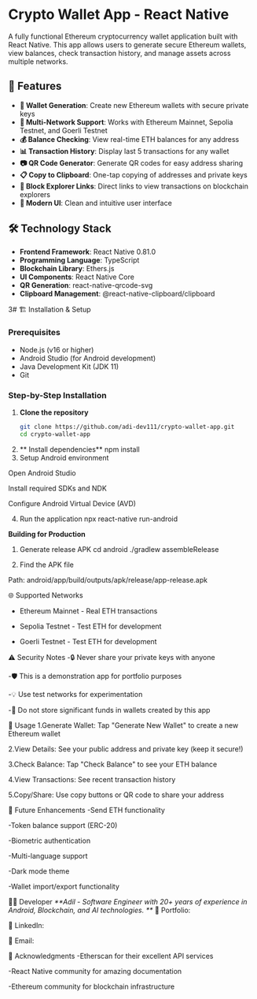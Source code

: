 # Crypto Wallet App - React Native

A fully functional Ethereum cryptocurrency wallet application built with React Native. This app allows users to generate secure Ethereum wallets, view balances, check transaction history, and manage assets across multiple networks.

## 🚀 Features

- **🔐 Wallet Generation**: Create new Ethereum wallets with secure private keys
- **📱 Multi-Network Support**: Works with Ethereum Mainnet, Sepolia Testnet, and Goerli Testnet
- **💰 Balance Checking**: View real-time ETH balances for any address
- **📊 Transaction History**: Display last 5 transactions for any wallet
- **📷 QR Code Generator**: Generate QR codes for easy address sharing
- **📋 Copy to Clipboard**: One-tap copying of addresses and private keys
- **🔗 Block Explorer Links**: Direct links to view transactions on blockchain explorers
- **🎨 Modern UI**: Clean and intuitive user interface

## 🛠️ Technology Stack

- **Frontend Framework**: React Native 0.81.0
- **Programming Language**: TypeScript
- **Blockchain Library**: Ethers.js
- **UI Components**: React Native Core
- **QR Generation**: react-native-qrcode-svg
- **Clipboard Management**: @react-native-clipboard/clipboard

3# 🏗️ Installation & Setup

### Prerequisites
- Node.js (v16 or higher)
- Android Studio (for Android development)
- Java Development Kit (JDK 11)
- Git

### Step-by-Step Installation

1. **Clone the repository**
   ```bash
   git clone https://github.com/adi-dev111/crypto-wallet-app.git
   cd crypto-wallet-app

2.  ** Install dependencies**
  npm install
3. Setup Android environment

Open Android Studio

Install required SDKs and NDK

Configure Android Virtual Device (AVD)

4. Run the application
   npx react-native run-android

**Building for Production**

1. Generate release APK
   cd android
./gradlew assembleRelease

2. Find the APK file

Path: android/app/build/outputs/apk/release/app-release.apk

🌐 Supported Networks
- Ethereum Mainnet - Real ETH transactions

- Sepolia Testnet - Test ETH for development

- Goerli Testnet - Test ETH for development

⚠️ Security Notes
-🔒 Never share your private keys with anyone

-🛡️ This is a demonstration app for portfolio purposes

-💡 Use test networks for experimentation

-🚫 Do not store significant funds in wallets created by this app

🎯 Usage
1.Generate Wallet: Tap "Generate New Wallet" to create a new Ethereum wallet

2.View Details: See your public address and private key (keep it secure!)

3.Check Balance: Tap "Check Balance" to see your ETH balance

4.View Transactions: See recent transaction history

5.Copy/Share: Use copy buttons or QR code to share your address

🚦 Future Enhancements
-Send ETH functionality

-Token balance support (ERC-20)

-Biometric authentication

-Multi-language support

-Dark mode theme

-Wallet import/export functionality

👨‍💻 Developer
_**Adil - Software Engineer with 20+ years of experience in Android, Blockchain, and AI technologies.
**_
🔗 Portfolio: 

💼 LinkedIn: 

📧 Email:

🙏 Acknowledgments
-Etherscan for their excellent API services

-React Native community for amazing documentation

-Ethereum community for blockchain infrastructure
